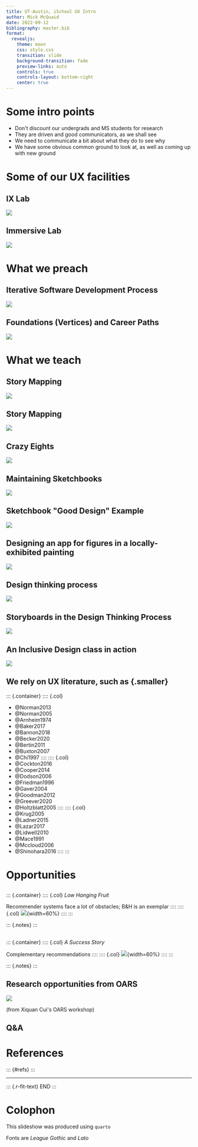 ```yaml
---
title: UT-Austin, iSchool UX Intro 
author: Mick McQuaid
date: 2022-09-12
bibliography: master.bib
format:
  revealjs:
    theme: moon
    css: style.css
    transition: slide
    background-transition: fade
    preview-links: auto
    controls: true
    controls-layout: bottom-right
    center: true
---
```


# Some intro points
- Don't discount our undergrads and MS students for research
- They are driven and good communicators, as we shall see
- We need to communicate a bit about what they do to see why
- We have some obvious common ground to look at, as well as coming up with new ground

# Some of our UX facilities

## IX Lab
![](fiIXlab.png)

## Immersive Lab
![](fiImmersive.png)

# What we preach

## Iterative Software Development Process
![](fiIterativeSWdevel.png)

## Foundations (Vertices) and Career Paths
![](fiTriangle.png)

# What we teach

## Story Mapping
![](fiPatton2014cover.png)

## Story Mapping
![](fiAnotherStoryMap.png)

## Crazy Eights
![](fiCrazyEights2.png)

## Maintaining Sketchbooks
![](fiFridaDeskCloseup.png)

## Sketchbook "Good Design" Example
![](fiJagerWangSketch.png)

## Designing an app for figures in a locally-exhibited painting
![](fiMotherChild.jpg)

## Design thinking process
![](fiEDIPT.png)

## Storyboards in the Design Thinking Process
![](fiStoryboardExample.png)

## An Inclusive Design class in action
![](fiInclusiveDesign.png)

## We rely on UX literature, such as {.smaller}

::: {.container}
:::: {.col}
- @Norman2013
- @Norman2005
- @Arnheim1974
- @Baker2017
- @Bannon2018
- @Becker2020
- @Bertin2011
- @Buxton2007
- @Chi1997
::::
:::: {.col}
- @Cockton2016
- @Cooper2014
- @Dodson2006
- @Friedman1996
- @Gaver2004
- @Goodman2012
- @Greever2020
- @Holtzblatt2005
::::
:::: {.col}
- @Krug2005
- @Ladner2015
- @Lazar2017
- @Lidwell2010
- @Mace1991
- @Mccloud2006
- @Shinohara2016
::::
:::

# Opportunities

##

::: {.container}
:::: {.col}
*Low Hanging Fruit*

Recommender systems face a lot of obstacles; B&H is an exemplar
::::
:::: {.col}
![](fiHomeDepot1.png){width=60%}
::::
:::

::: {.notes}
:::

##

::: {.container}
:::: {.col}
*A Success Story*

Complementary recommendations
::::
:::: {.col}
![](fiHomeDepot2.png){width=60%}
::::
:::

::: {.notes}
:::

## Research opportunities from OARS
![](fiOARS.png)

(from Xiquan Cui's OARS workshop)

## Q&A

# References

::: {#refs}
:::

---

::: {.r-fit-text}
END
:::

# Colophon

This slideshow was produced using `quarto`

Fonts are *League Gothic* and *Lato*

